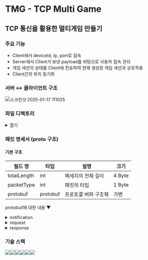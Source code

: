 # TMG - TCP Multi Game

## TCP 통신을 활용한 멀티게임 만들기

### 주요 기능

- Client에서 deviceId, ip, port로 접속
- Server에서 Client가 보낸 payload를 바탕으로 사용자 접속 관리
- 게임 세션의 상태를 Client에 전송하여 현재 생성된 게임 세션과 상호작용
- Client간의 위치 동기화

### 서버 ↔ 클라이언트 구조

![스크린샷 2025-01-17 111025](https://github.com/user-attachments/assets/0279918a-fe76-4360-b5c6-2e467c53c5df)


### 파일 디렉토리

<details>
<summary>열기</summary>

```
📦src
 ┣ 📂classes
 ┃ ┣ 📂manager
 ┃ ┃ ┣ 📜base.manager.js
 ┃ ┃ ┗ 📜interval.manager.js
 ┃ ┗ 📂models
 ┃ ┃ ┣ 📜game.class.js
 ┃ ┃ ┗ 📜user.class.js
 ┣ 📂config
 ┃ ┗ 📜config.js
 ┣ 📂constants
 ┃ ┣ 📜env.js
 ┃ ┣ 📜handlerIds.js
 ┃ ┗ 📜header.js
 ┣ 📂db
 ┃ ┣ 📂migration
 ┃ ┃ ┗ 📜createSchemas.js
 ┃ ┣ 📂sql
 ┃ ┃ ┗ 📜user_db.sql
 ┃ ┣ 📂user
 ┃ ┃ ┣ 📜user.db.js
 ┃ ┃ ┗ 📜user.queries.js
 ┃ ┗ 📜database.js
 ┣ 📂events
 ┃ ┣ 📜onConnection.js
 ┃ ┣ 📜onData.js
 ┃ ┣ 📜onEnd.js
 ┃ ┗ 📜onError.js
 ┣ 📂handlers
 ┃ ┣ 📂game
 ┃ ┃ ┣ 📜createGame.handler.js
 ┃ ┃ ┣ 📜gameExit.handler.js
 ┃ ┃ ┣ 📜getGameList.handler.js
 ┃ ┃ ┣ 📜joinGame.handler.js
 ┃ ┃ ┣ 📜updateLocation.handler.js
 ┃ ┃ ┗ 📜waitingGame.handler.js
 ┃ ┣ 📂user
 ┃ ┃ ┗ 📜initial.handler.js
 ┃ ┗ 📜index.js
 ┣ 📂init
 ┃ ┣ 📜assets.js
 ┃ ┣ 📜index.js
 ┃ ┗ 📜loadProtos.js
 ┣ 📂protobuf
 ┃ ┣ 📂notification
 ┃ ┃ ┗ 📜game.notification.proto
 ┃ ┣ 📂request
 ┃ ┃ ┣ 📜common.proto
 ┃ ┃ ┣ 📜game.proto
 ┃ ┃ ┗ 📜initial.proto
 ┃ ┣ 📂response
 ┃ ┃ ┗ 📜response.proto
 ┃ ┗ 📜packetNames.js
 ┣ 📂session
 ┃ ┣ 📜game.session.js
 ┃ ┣ 📜sessions.js
 ┃ ┗ 📜user.session.js
 ┣ 📂utils
 ┃ ┣ 📂db
 ┃ ┃ ┗ 📜testConnection.js
 ┃ ┣ 📂error
 ┃ ┃ ┣ 📜customError.js
 ┃ ┃ ┣ 📜errorCodes.js
 ┃ ┃ ┗ 📜errorHandler.js
 ┃ ┣ 📂notification
 ┃ ┃ ┗ 📜game.notification.js
 ┃ ┣ 📂parser
 ┃ ┃ ┗ 📜packetParser.js
 ┃ ┣ 📂response
 ┃ ┃ ┗ 📜createResponse.js
 ┃ ┣ 📜dateFormatter.js
 ┃ ┗ 📜transformCase.js
 ┗ 📜server.js
```

</details>

### 패킷 명세서 (proto 구조)

#### 기본 구조

| 필드 명     | 타입     | 설명                 | 크기   |
| ----------- | -------- | -------------------- | ------ |
| totalLength | int      | 메세지의 전체 길이   | 4 Byte |
| packetType  | int      | 패킷의 타입          | 1 Byte |
| protobuf    | protobuf | 프로토콜 버퍼 구조체 | 가변   |

protobuf에 대한 내용 ▼

<details>
<summary>notification</summary>

- GameStartNotification (게임 시작)

| 필드 이름 | 타입   | 번호 | 설명                             |
| --------- | ------ | ---- | -------------------------------- |
| gameId    | string | 1    | 게임 ID                          |
| timestamp | int64  | 2    | 게임 시작 시간 (Unix 타임스탬프) |

- LocationUpdate (위치 업데이트)

| 필드 이름 | 타입                  | 번호 | 설명             |
| --------- | --------------------- | ---- | ---------------- |
| users     | repeated UserLocation | 1    | 사용자 위치 목록 |

└ UserLocation (내부 메시지)

| 필드 이름 | 타입   | 번호 | 설명        |
| --------- | ------ | ---- | ----------- |
| id        | string | 1    | 사용자 ID   |
| playerId  | int32  | 2    | 플레이어 ID |
| x         | float  | 3    | X 좌표      |
| y         | float  | 4    | Y 좌표      |

- Waiting (MAX_PLAYER 도달까지 Waiting)

| 필드 이름   | 타입   | 번호 | 설명        |
| ----------- | ------ | ---- | ----------- |
| gameId      | string | 1    | 게임 ID     |
| playerCount | int32  | 2    | 플레이어 수 |
| gameState   | string | 3    | 게임 상태   |

- ExitPayload (게임 종료 시)

| 필드 이름 | 타입   | 번호 | 설명      |
| --------- | ------ | ---- | --------- |
| userId    | string | 1    | 사용자 ID |

</details>

<details>
<summary>request</summary>

- CommonPacket

| 필드 이름 | 타입   | 번호 | 설명                       |
| --------- | ------ | ---- | -------------------------- |
| handlerId | uint32 | 1    | 핸들러 ID                  |
| userId    | string | 2    | 사용자 ID                  |
| version   | string | 3    | 클라이언트 버전            |
| payload   | bytes  | 4    | 페이로드 (직렬화된 데이터) |

- Ping

| 필드 이름 | 타입  | 번호 | 설명       |
| --------- | ----- | ---- | ---------- |
| timestamp | int64 | 1    | 타임스탬프 |

- CreateGameRequest

| 필드 이름 | 타입  | 번호 | 설명       |
| --------- | ----- | ---- | ---------- |
| timestamp | int64 | 1    | 타임스탬프 |

- GetGameListRequest

| 필드 이름 | 타입  | 번호 | 설명       |
| --------- | ----- | ---- | ---------- |
| timestamp | int64 | 1    | 타임스탬프 |

- JoinGameRequest

| 필드 이름 | 타입   | 번호 | 설명      |
| --------- | ------ | ---- | --------- |
| gameId    | string | 1    | 게임 ID   |
| timestamp | int64  | 2    | 요청 시간 |

- WaitingGameRequest

| 필드 이름 | 타입   | 번호 | 설명         |
| --------- | ------ | ---- | ------------ |
| gameId    | string | 1    | 게임 세션 ID |
| timestamp | int64  | 2    | 요청 시간    |

- LocationUpdatePayload

| 필드 이름 | 타입   | 번호 | 설명         |
| --------- | ------ | ---- | ------------ |
| gameId    | string | 1    | 게임 세션 ID |
| x         | float  | 2    | X 좌표       |
| y         | float  | 3    | Y 좌표       |

- InitialPayload

| 필드 이름 | 타입   | 번호 | 설명               |
| --------- | ------ | ---- | ------------------ |
| deviceId  | string | 1    | 디바이스 ID        |
| playerId  | uint32 | 2    | 플레이어 ID        |
| latency   | float  | 3    | 네트워크 지연 시간 |

</details>

<details>
<summary>response</summary>

- Response

| 필드 이름    | 타입   | 번호 | 설명                     |
| ------------ | ------ | ---- | ------------------------ |
| handlerId    | uint32 | 1    | 핸들러 ID                |
| responseCode | uint32 | 2    | 응답 코드                |
| timestamp    | int64  | 3    | 타임스탬프               |
| data         | bytes  | 4    | 데이터 (직렬화된 데이터) |

- InitialResponse

| 필드 이름 | 타입   | 번호 | 설명      |
| --------- | ------ | ---- | --------- |
| userId    | string | 1    | 사용자 ID |

- CreateGameResponse

| 필드 이름 | 타입   | 번호 | 설명           |
| --------- | ------ | ---- | -------------- |
| gameId    | string | 1    | 생성된 게임 ID |
| message   | string | 2    | 응답 메시지    |

- GetGameListResponse
  GetGameListResponse

| 필드 이름 | 타입              | 번호 | 설명           |
| --------- | ----------------- | ---- | -------------- |
| games     | repeated GameInfo | 1    | 게임 정보 목록 |

└ GameInfo (내부 메시지)

| 필드 이름   | 타입   | 번호 | 설명        |
| ----------- | ------ | ---- | ----------- |
| gameId      | string | 1    | 게임 ID     |
| playerCount | int32  | 2    | 플레이어 수 |
| gameState   | string | 3    | 게임 상태   |

- JoinGameResponse

| 필드 이름   | 타입   | 번호 | 설명             |
| ----------- | ------ | ---- | ---------------- |
| gameId      | string | 1    | 참가한 게임 ID   |
| playerCount | int32  | 2    | 현재 플레이어 수 |
| gameState   | string | 3    | 게임 상태        |
| message     | string | 4    | 응답 메시지      |

- WaitingGameResponse

| 필드 이름   | 타입   | 번호 | 설명              |
| ----------- | ------ | ---- | ----------------- |
| gameId      | string | 1    | 대기 중인 게임 ID |
| playerCount | int32  | 2    | 현재 플레이어 수  |
| gameState   | string | 3    | 게임 상태         |

</details>

### 기술 스택

<img src="https://img.shields.io/badge/javascript-F7DF1E?style=for-the-badge&logo=javascript&logoColor=black"><img src="https://img.shields.io/badge/mysql-4479A1?style=for-the-badge&logo=mysql&logoColor=white"><img src="https://img.shields.io/badge/node.js-339933?style=for-the-badge&logo=Node.js&logoColor=white"><img src="https://img.shields.io/badge/git-F05032?style=for-the-badge&logo=git&logoColor=white"><img src="https://img.shields.io/badge/yarn-2C8EBB?style=for-the-badge&logo=yarn&logoColor=white"><img src="https://img.shields.io/badge/.env-0D47A1?style=for-the-badge&logo=.env&logoColor=white">
